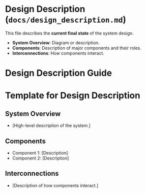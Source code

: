 # Design Description (`docs/design_description.md`)
This file describes the **current final state** of the system design.

- **System Overview**: Diagram or description.
- **Components**: Description of major components and their roles.
- **Interconnections**: How components interact.



# Design Description Guide


# Template for Design Description

## System Overview
- [High-level description of the system.]

## Components
- Component 1: [Description]
- Component 2: [Description]

## Interconnections
- [Description of how components interact.]
```